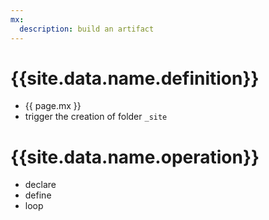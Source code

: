 ```yaml
---
mx:
  description: build an artifact
---
```




# {{site.data.name.definition}}
- {{ page.mx }}
- trigger the creation of folder `_site`

# {{site.data.name.operation}}
- declare
- define
- loop